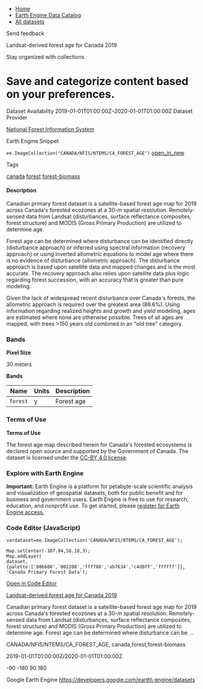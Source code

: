 



* [Home](https://developers.google.com/)
* [Earth Engine Data Catalog](https://developers.google.com/earth-engine/datasets)
* [All datasets](https://developers.google.com/earth-engine/datasets/catalog)





 
 
 Send feedback
 
 

Landsat\-derived forest age for Canada 2019


 
 Stay organized with collections
 

 
 Save and categorize content based on your preferences.
=============================================================================================================================================








Dataset Availability
2019\-01\-01T01:00:00Z–2020\-01\-01T01:00:00Z
Dataset Provider


[National Forest Information System](https://opendata.nfis.org/mapserver/nfis-change_eng.html)



Earth Engine Snippet


`ee.ImageCollection("CANADA/NFIS/NTEMS/CA_FOREST_AGE")` 
[open\_in\_new](https://code.earthengine.google.com/?scriptPath=Examples:Datasets/CANADA/CANADA_NFIS_NTEMS_CA_FOREST_AGE)





Tags


[canada](/earth-engine/datasets/tags/canada)
[forest](/earth-engine/datasets/tags/forest)
[forest\-biomass](/earth-engine/datasets/tags/forest-biomass)








#### Description



Canadian primary forest dataset is a satellite\-based forest age map for
2019 across Canada's forested ecozones at a 30\-m spatial resolution.
Remotely\-sensed data from Landsat (disturbances, surface
reflectance composites, forest structure) and MODIS (Gross Primary
Production) are utilized to determine age.


Forest age can be determined where disturbance can be identified directly
(disturbance approach) or inferred using spectral information (recovery
approach) or using inverted allometric equations to model age where there
is no evidence of disturbance (allometric approach). The disturbance
approach is based upon satellite data and mapped changes and is the most
accurate. The recovery approach also relies upon satellite data plus logic
regarding forest succession, with an accuracy that is greater than pure
modeling.


Given the lack of widespread recent disturbance over Canada's forests, the
allometric approach is required over the greatest area (86\.6%). Using
information regarding realized heights and growth and yield modeling, ages
are estimated where none are otherwise possible. Trees of all ages are
mapped, with trees \>150 years old combined in an "old tree" category.





### Bands



**Pixel Size**
  
30 meters



**Bands**




| Name | Units | Description |
| --- | --- | --- |
| `forest` | y | Forest age |




### Terms of Use


**Terms of Use**


The forest age map described herein for Canada's forested ecosystems is
declared open source and supported by the Government of Canada. The dataset
is licensed under the [CC\-BY 4\.0 license](https://creativecommons.org/licenses/by/4.0/).




### Explore with Earth Engine


**Important:** 
 Earth Engine is a platform for petabyte\-scale scientific analysis and visualization of
 geospatial datasets, both for public benefit and for business and government users.
 Earth Engine is free to use for research, education, and nonprofit use. To get started, please
 [register for Earth Engine access.](https://console.cloud.google.com/earth-engine)



### Code Editor (JavaScript)



```
vardataset=ee.ImageCollection('CANADA/NFIS/NTEMS/CA_FOREST_AGE');

Map.setCenter(-107.94,58.18,3);
Map.addLayer(
dataset,
{palette:['006600','002200','fff700','ab7634','c4d0ff','ffffff']},
'Canada Primary Forest Data');
```



[Open in Code Editor](https://code.earthengine.google.com/?scriptPath=Examples:Datasets/CANADA/CANADA_NFIS_NTEMS_CA_FOREST_AGE)


[Landsat\-derived forest age for Canada 2019](/earth-engine/datasets/catalog/CANADA_NFIS_NTEMS_CA_FOREST_AGE)

Canadian primary forest dataset is a satellite\-based forest age map for 2019 across Canada's forested ecozones at a 30\-m spatial resolution. Remotely\-sensed data from Landsat (disturbances, surface reflectance composites, forest structure) and MODIS (Gross Primary Production) are utilized to determine age. Forest age can be determined where disturbance can be …

 CANADA/NFIS/NTEMS/CA\_FOREST\_AGE,
 canada,forest,forest\-biomass

2019\-01\-01T01:00:00Z/2020\-01\-01T01:00:00Z



 \-90 \-180 90 180
 



Google Earth Engine
https://developers.google.com/earth\-engine/datasets









